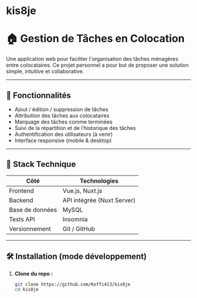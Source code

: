 # kis8je
# 🏠 Gestion de Tâches en Colocation

Une application web pour faciliter l'organisation des tâches ménagères entre colocataires. Ce projet personnel a pour but de proposer une solution simple, intuitive et collaborative.

---

## 🚀 Fonctionnalités

- Ajout / édition / suppression de tâches
- Attribution des tâches aux colocataires
- Marquage des tâches comme terminées
- Suivi de la répartition et de l’historique des tâches
- Authentification des utilisateurs (à venir)
- Interface responsive (mobile & desktop)

---

## 🧰 Stack Technique

| Côté            | Technologies               |
| --------------- | -------------------------- |
| Frontend        | Vue.js, Nuxt.js            |
| Backend         | API intégrée (Nuxt Server) |
| Base de données | MySQL                      |
| Tests API       | Insomnia                   |
| Versionnement   | Git / GitHub               |

---

## 🛠️ Installation (mode développement)

1. **Clone du repo :**
   ```bash
   git clone https://github.com/Koffi413/kis8je
   cd kis8je
   ```
